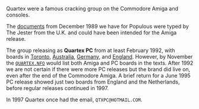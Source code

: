 Quartex were a famous cracking group on the Commodore Amiga and consoles.

The [documents](/f/a5193b6) from December 1989 we have for Populous were typed by The Jester from the U.K. and could have been intended for the Amiga release. 

The group releasing as **Quartex PC** from at least February 1992, with boards in [Toronto](https://demozoo.org/bbs/63/), [Australia](https://demozoo.org/bbs/4063/), [Germany](https://demozoo.org/bbs/3177/), and [England](https://demozoo.org/bbs/1720/). However, by November the [`QUARTEX.NFO`](/f/b22388a) would list both Amiga and PC boards in the texts. After 1992 we are not certain if there were more PC releases but the brand did live on, even after the end of the Commodore Amiga. A brief return for a June 1995 PC release showed just two boards from England and the Netherlands, before regular releases continued in 1997.

In 1997 Quartex once had the email, `QTXPC@HOTMAIL.COM`.